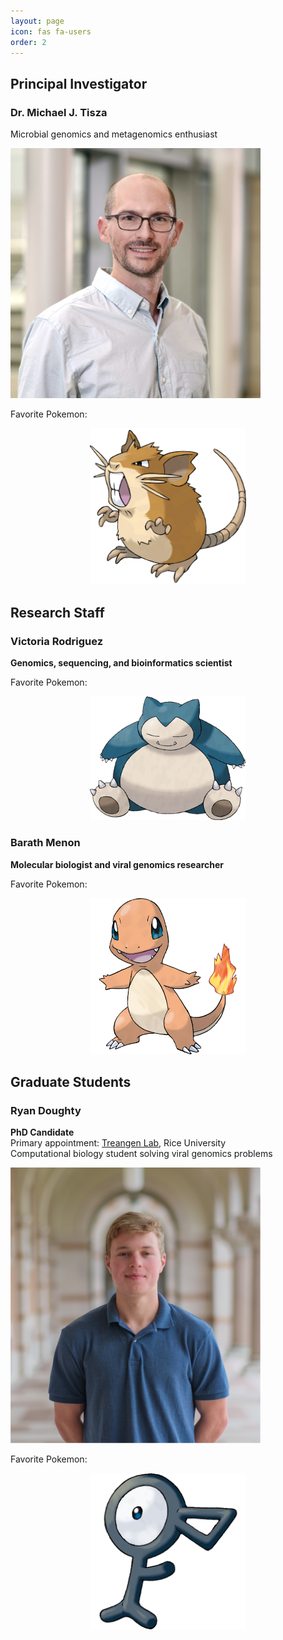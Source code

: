 ```yaml
---
layout: page
icon: fas fa-users
order: 2
---
```


## Principal Investigator

### Dr. Michael J. Tisza
Microbial genomics and metagenomics enthusiast
<p align="left">
  <img src="/assets/images/tiszamj_portait.jpg" width="400" alt="mjt">
</p>

Favorite Pokemon:
<p align="center">
  <img src="/assets/images/raticate.png" width="250" alt="raticate">
</p>

## Research Staff

### Victoria Rodriguez
**Genomics, sequencing, and bioinformatics scientist**

Favorite Pokemon:
<p align="center">
  <img src="/assets/images/snorlax.png" width="250" alt="snorlax">
</p>

### Barath Menon
**Molecular biologist and viral genomics researcher**

Favorite Pokemon:
<p align="center">
  <img src="/assets/images/charmander.png" width="250" alt="charmander">
</p>

## Graduate Students

### Ryan Doughty
**PhD Candidate**  
Primary appointment: [Treangen Lab](https://www.treangenlab.com/), Rice University  
Computational biology student solving viral genomics problems

<p align="left">
  <img src="/assets/images/doughtyr1.png" width="400" alt="rjd">
</p>

Favorite Pokemon:
<p align="center">
  <img src="/assets/images/uknown.png" width="250" alt="uknown">
</p>

